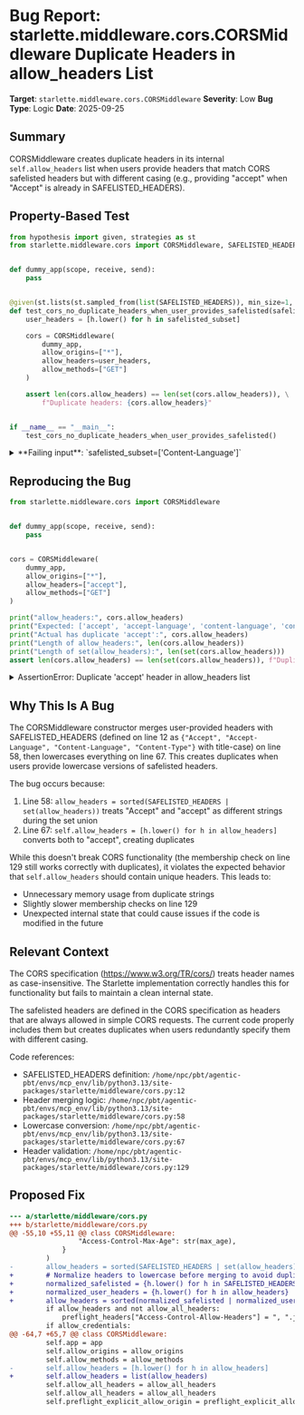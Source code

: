 # Bug Report: starlette.middleware.cors.CORSMiddleware Duplicate Headers in allow_headers List

**Target**: `starlette.middleware.cors.CORSMiddleware`
**Severity**: Low
**Bug Type**: Logic
**Date**: 2025-09-25

## Summary

CORSMiddleware creates duplicate headers in its internal `self.allow_headers` list when users provide headers that match CORS safelisted headers but with different casing (e.g., providing "accept" when "Accept" is already in SAFELISTED_HEADERS).

## Property-Based Test

```python
from hypothesis import given, strategies as st
from starlette.middleware.cors import CORSMiddleware, SAFELISTED_HEADERS


def dummy_app(scope, receive, send):
    pass


@given(st.lists(st.sampled_from(list(SAFELISTED_HEADERS)), min_size=1, max_size=3))
def test_cors_no_duplicate_headers_when_user_provides_safelisted(safelisted_subset):
    user_headers = [h.lower() for h in safelisted_subset]

    cors = CORSMiddleware(
        dummy_app,
        allow_origins=["*"],
        allow_headers=user_headers,
        allow_methods=["GET"]
    )

    assert len(cors.allow_headers) == len(set(cors.allow_headers)), \
        f"Duplicate headers: {cors.allow_headers}"


if __name__ == "__main__":
    test_cors_no_duplicate_headers_when_user_provides_safelisted()
```

<details>

<summary>
**Failing input**: `safelisted_subset=['Content-Language']`
</summary>
```
Traceback (most recent call last):
  File "/home/npc/pbt/agentic-pbt/worker_/44/hypo.py", line 25, in <module>
    test_cors_no_duplicate_headers_when_user_provides_safelisted()
    ~~~~~~~~~~~~~~~~~~~~~~~~~~~~~~~~~~~~~~~~~~~~~~~~~~~~~~~~~~~~^^
  File "/home/npc/pbt/agentic-pbt/worker_/44/hypo.py", line 10, in test_cors_no_duplicate_headers_when_user_provides_safelisted
    def test_cors_no_duplicate_headers_when_user_provides_safelisted(safelisted_subset):
                   ^^^
  File "/home/npc/miniconda/lib/python3.13/site-packages/hypothesis/core.py", line 2124, in wrapped_test
    raise the_error_hypothesis_found
  File "/home/npc/pbt/agentic-pbt/worker_/44/hypo.py", line 20, in test_cors_no_duplicate_headers_when_user_provides_safelisted
    assert len(cors.allow_headers) == len(set(cors.allow_headers)), \
           ^^^^^^^^^^^^^^^^^^^^^^^^^^^^^^^^^^^^^^^^^^^^^^^^^^^^^^^
AssertionError: Duplicate headers: ['accept', 'accept-language', 'content-language', 'content-type', 'content-language']
Falsifying example: test_cors_no_duplicate_headers_when_user_provides_safelisted(
    safelisted_subset=['Content-Language'],  # or any other generated value
)
```
</details>

## Reproducing the Bug

```python
from starlette.middleware.cors import CORSMiddleware


def dummy_app(scope, receive, send):
    pass


cors = CORSMiddleware(
    dummy_app,
    allow_origins=["*"],
    allow_headers=["accept"],
    allow_methods=["GET"]
)

print("allow_headers:", cors.allow_headers)
print("Expected: ['accept', 'accept-language', 'content-language', 'content-type']")
print("Actual has duplicate 'accept':", cors.allow_headers)
print("Length of allow_headers:", len(cors.allow_headers))
print("Length of set(allow_headers):", len(set(cors.allow_headers)))
assert len(cors.allow_headers) == len(set(cors.allow_headers)), f"Duplicate headers found: {cors.allow_headers}"
```

<details>

<summary>
AssertionError: Duplicate 'accept' header in allow_headers list
</summary>
```
allow_headers: ['accept', 'accept-language', 'content-language', 'content-type', 'accept']
Expected: ['accept', 'accept-language', 'content-language', 'content-type']
Actual has duplicate 'accept': ['accept', 'accept-language', 'content-language', 'content-type', 'accept']
Length of allow_headers: 5
Length of set(allow_headers): 4
Traceback (most recent call last):
  File "/home/npc/pbt/agentic-pbt/worker_/44/repo.py", line 20, in <module>
    assert len(cors.allow_headers) == len(set(cors.allow_headers)), f"Duplicate headers found: {cors.allow_headers}"
           ^^^^^^^^^^^^^^^^^^^^^^^^^^^^^^^^^^^^^^^^^^^^^^^^^^^^^^^
AssertionError: Duplicate headers found: ['accept', 'accept-language', 'content-language', 'content-type', 'accept']
```
</details>

## Why This Is A Bug

The CORSMiddleware constructor merges user-provided headers with SAFELISTED_HEADERS (defined on line 12 as `{"Accept", "Accept-Language", "Content-Language", "Content-Type"}` with title-case) on line 58, then lowercases everything on line 67. This creates duplicates when users provide lowercase versions of safelisted headers.

The bug occurs because:
1. Line 58: `allow_headers = sorted(SAFELISTED_HEADERS | set(allow_headers))` treats "Accept" and "accept" as different strings during the set union
2. Line 67: `self.allow_headers = [h.lower() for h in allow_headers]` converts both to "accept", creating duplicates

While this doesn't break CORS functionality (the membership check on line 129 still works correctly with duplicates), it violates the expected behavior that `self.allow_headers` should contain unique headers. This leads to:
- Unnecessary memory usage from duplicate strings
- Slightly slower membership checks on line 129
- Unexpected internal state that could cause issues if the code is modified in the future

## Relevant Context

The CORS specification (https://www.w3.org/TR/cors/) treats header names as case-insensitive. The Starlette implementation correctly handles this for functionality but fails to maintain a clean internal state.

The safelisted headers are defined in the CORS specification as headers that are always allowed in simple CORS requests. The current code properly includes them but creates duplicates when users redundantly specify them with different casing.

Code references:
- SAFELISTED_HEADERS definition: `/home/npc/pbt/agentic-pbt/envs/mcp_env/lib/python3.13/site-packages/starlette/middleware/cors.py:12`
- Header merging logic: `/home/npc/pbt/agentic-pbt/envs/mcp_env/lib/python3.13/site-packages/starlette/middleware/cors.py:58`
- Lowercase conversion: `/home/npc/pbt/agentic-pbt/envs/mcp_env/lib/python3.13/site-packages/starlette/middleware/cors.py:67`
- Header validation: `/home/npc/pbt/agentic-pbt/envs/mcp_env/lib/python3.13/site-packages/starlette/middleware/cors.py:129`

## Proposed Fix

```diff
--- a/starlette/middleware/cors.py
+++ b/starlette/middleware/cors.py
@@ -55,10 +55,11 @@ class CORSMiddleware:
                 "Access-Control-Max-Age": str(max_age),
             }
         )
-        allow_headers = sorted(SAFELISTED_HEADERS | set(allow_headers))
+        # Normalize headers to lowercase before merging to avoid duplicates
+        normalized_safelisted = {h.lower() for h in SAFELISTED_HEADERS}
+        normalized_user_headers = {h.lower() for h in allow_headers}
+        allow_headers = sorted(normalized_safelisted | normalized_user_headers)
         if allow_headers and not allow_all_headers:
             preflight_headers["Access-Control-Allow-Headers"] = ", ".join(allow_headers)
         if allow_credentials:
@@ -64,7 +65,7 @@ class CORSMiddleware:
         self.app = app
         self.allow_origins = allow_origins
         self.allow_methods = allow_methods
-        self.allow_headers = [h.lower() for h in allow_headers]
+        self.allow_headers = list(allow_headers)
         self.allow_all_headers = allow_all_headers
         self.allow_all_headers = allow_all_headers
         self.preflight_explicit_allow_origin = preflight_explicit_allow_origin
```
